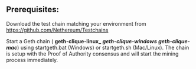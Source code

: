 ## Prerequisites:

Download the test chain matching your environment from https://github.com/Nethereum/Testchains

Start a Geth chain ( **geth-clique-linux\_** **_geth-clique-windows_** **_geth-clique-mac_**) using startgeth.bat (Windows) or startgeth.sh (Mac/Linux). The chain is setup with the Proof of Authority consensus and will start the mining process immediately.

